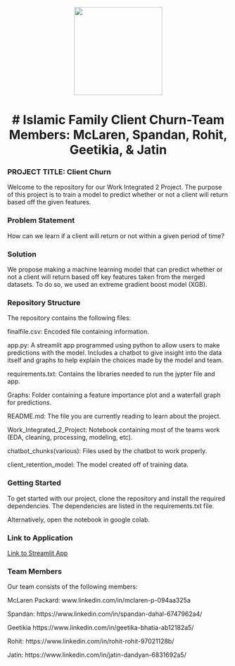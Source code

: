 <p align = "center" draggable=”false” ><img src="https://encrypted-tbn0.gstatic.com/images?q=tbn:ANd9GcR8HNB-ex4xb4H3-PXRcywP5zKC_3U8VzQTPA&usqp=CAU" 
     width="200px"
     height="auto"/>
</p>



# <h1 align="center" id="heading"># Islamic Family Client Churn-Team Members: McLaren, Spandan, Rohit, Geetikia, & Jatin
</h1>


 

### PROJECT TITLE: Client Churn

Welcome to the repository for our Work Integrated 2 Project. The purpose of this project is to train a model to predict
whether or not a client will return based off the given features.

### Problem Statement

How can we learn if a client will return or not within a given period of time?

### Solution

We propose making a machine learning model that can predict whether or not a client will return based off key features taken from 
the merged datasets. To do so, we used an extreme gradient boost model (XGB). 

### Repository Structure

The repository contains the following files:

<p>finalfile.csv: Encoded file containing information.</p>
<p>app.py: A streamlit app programmed using python to allow users to make predictions with the model. Includes a chatbot to give insight into the data itself and
graphs to help explain the choices made by the model and team.</p>
<p>requirements.txt: Contains the libraries needed to run the jypter file and app.</p>
<p>Graphs: Folder containing a feature importance plot and a waterfall graph for predictions.</p>
<p>README.md: The file you are currently reading to learn about the project.</p>
<p>Work_Integrated_2_Project: Notebook containing most of the teams work (EDA, cleaning, processing, modeling, etc).</p>
<p>chatbot_chunks(various): Files used by the chatbot to work properly.</p>
<p>client_retention_model: The model created off of training data.</p>

### Getting Started

To get started with our project, clone the repository and install the required dependencies. The dependencies are listed in the requirements.txt file.

Alternatively, open the notebook in google colab. 

### Link to Application

[Link to Streamlit App](https://cmpt-3835-opub3eq4kx5kgz8gjefshy.streamlit.app/)

### Team Members

Our team consists of the following members:

<p>McLaren Packard: www.linkedin.com/in/mclaren-p-094aa325a</p>
<p>Spandan: https://www.linkedin.com/in/spandan-dahal-6747962a4/</p>
<p>Geetikia https://www.linkedin.com/in/geetika-bhatia-ab12182a5/ </p>
<p>Rohit: https://www.linkedin.com/in/rohit-rohit-97021128b/</p>
<p>Jatin: https://www.linkedin.com/in/jatin-dandyan-6831692a5/</p>
